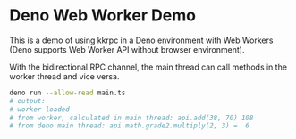 # Deno Web Worker Demo

This is a demo of using kkrpc in a Deno environment with Web Workers (Deno supports Web Worker API without browser environment).

With the bidirectional RPC channel, the main thread can call methods in the worker thread and vice versa.

```bash
deno run --allow-read main.ts
# output:
# worker loaded
# from worker, calculated in main thread: api.add(38, 70) 108
# from deno main thread: api.math.grade2.multiply(2, 3) =  6
```
